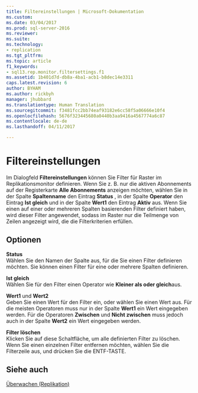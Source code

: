 ```yaml
---
title: Filtereinstellungen | Microsoft-Dokumentation
ms.custom: 
ms.date: 03/04/2017
ms.prod: sql-server-2016
ms.reviewer: 
ms.suite: 
ms.technology:
- replication
ms.tgt_pltfrm: 
ms.topic: article
f1_keywords:
- sql13.rep.monitor.filtersettings.f1
ms.assetid: 1b401d7d-db8a-4ba1-acb1-b8dec14e3311
caps.latest.revision: 6
author: BYHAM
ms.author: rickbyh
manager: jhubbard
ms.translationtype: Human Translation
ms.sourcegitcommit: f3481fcc2bb74eaf93182e6cc58f5a06666e10f4
ms.openlocfilehash: 5676f323445680a0440b3aa9416a4567774a6c87
ms.contentlocale: de-de
ms.lasthandoff: 04/11/2017

---
```

# <a name="filter-settings"></a>Filtereinstellungen
  Im Dialogfeld **Filtereinstellungen** können Sie Filter für Raster im Replikationsmonitor definieren. Wenn Sie z. B. nur die aktiven Abonnements auf der Registerkarte **Alle Abonnements** anzeigen möchten, wählen Sie in der Spalte **Spaltenname** den Eintrag **Status** , in der Spalte **Operator** den Eintrag **Ist gleich** und in der Spalte **Wert1** den Eintrag **Aktiv** aus. Wenn Sie einen auf einer oder mehreren Spalten basierenden Filter definiert haben, wird dieser Filter angewendet, sodass im Raster nur die Teilmenge von Zeilen angezeigt wird, die die Filterkriterien erfüllen.  
  
## <a name="options"></a>Optionen  
 **Status**  
 Wählen Sie den Namen der Spalte aus, für die Sie einen Filter definieren möchten. Sie können einen Filter für eine oder mehrere Spalten definieren.  
  
 **Ist gleich**  
 Wählen Sie für den Filter einen Operator wie **Kleiner als oder gleich**aus.  
  
 **Wert1** und **Wert2**  
 Geben Sie einen Wert für den Filter ein, oder wählen Sie einen Wert aus. Für die meisten Operatoren muss nur in der Spalte **Wert1** ein Wert eingegeben werden. Für die Operatoren **Zwischen** und **Nicht zwischen** muss jedoch auch in der Spalte **Wert2** ein Wert eingegeben werden.  
  
 **Filter löschen**  
 Klicken Sie auf diese Schaltfläche, um alle definierten Filter zu löschen. Wenn Sie einen einzelnen Filter entfernen möchten, wählen Sie die Filterzeile aus, und drücken Sie die ENTF-TASTE.  
  
## <a name="see-also"></a>Siehe auch  
 [Überwachen (Replikation)](../../relational-databases/replication/monitor/monitoring-replication-overview.md)  
  
  
